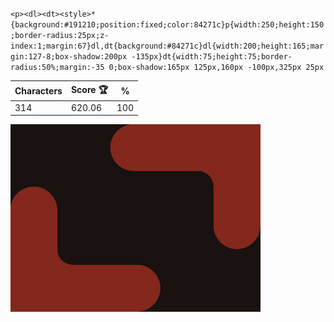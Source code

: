 `<p><dl><dt><style>*{background:#191210;position:fixed;color:84271c}p{width:250;height:150;border-radius:25px;z-index:1;margin:67}dl,dt{background:#84271c}dl{width:200;height:165;margin:127-8;box-shadow:200px -135px}dt{width:75;height:75;border-radius:50%;margin:-35 0;box-shadow:165px 125px,160px -100px,325px 25px`

| Characters | Score 🏆 | %   |
| ---------- | -------- | --- |
| 314        | 620.06   | 100 |

![](/2024/oct2024/26/20241026.png)
